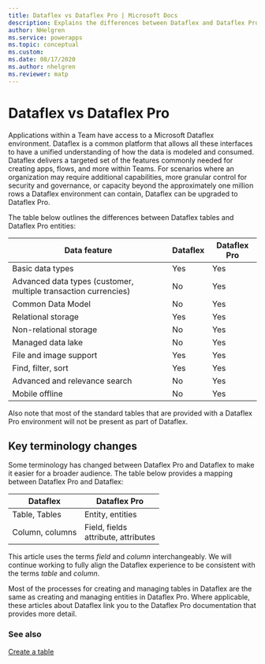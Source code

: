 ```yaml
---
title: Dataflex vs Dataflex Pro | Microsoft Docs
description: Explains the differences between Dataflex and Dataflex Pro.
author: NHelgren
ms.service: powerapps
ms.topic: conceptual
ms.custom: 
ms.date: 08/17/2020
ms.author: nhelgren
ms.reviewer: matp
---
```


# Dataflex vs Dataflex Pro

Applications within a Team have access to a Microsoft Dataflex environment.  Dataflex is a common platform that allows all these interfaces to have a unified understanding of how the data is modeled and consumed. Dataflex delivers a targeted set of the features commonly needed for creating apps, flows, and more within Teams. For scenarios where an organization may require additional capabilities, more granular control for security and governance, or capacity beyond the approximately one million rows a Dataflex environment can contain, Dataflex can be upgraded to Dataflex Pro. 

The table below outlines the differences between Dataflex tables and Dataflex Pro entities: 

|Data feature  |Dataflex  |Dataflex Pro  |
|---------|---------|---------|
|Basic data types     |  Yes       |  Yes       |
|Advanced data types​ (customer, multiple transaction currencies)      |  No       |  Yes       |
|Common Data Model    |  No       |  Yes       |
|Relational storage      | Yes       |  Yes       |
|Non-relational​ storage     |  No       |  Yes       |
|Managed data lake​      |  No       | Yes        |
|File and image support     | Yes        |  Yes       |
|Find, filter, sort     |   Yes      |  Yes       |
|Advanced and relevance search​      |   No      | Yes        |
|Mobile offline     |  No       |  Yes       |

Also note that most of the standard tables that are provided with a Dataflex Pro environment will not be present as part of Dataflex.

## Key terminology changes

Some terminology has changed between Dataflex Pro and Dataflex to make it easier for a broader audience. The table below provides a mapping between Dataflex Pro and Dataflex:


|Dataflex  |Dataflex Pro  |
|---------|---------|
|Table, Tables     | Entity, entities        |
|Column, columns     |  Field, fields <br /> attribute, attributes       |

This article uses the terms *field* and *column* interchangeably. We will continue working to fully align the Dataflex experience to be consistent with the terms *table* and *column*. 

Most of the processes for creating and managing tables in Dataflex are the same as creating and managing entities in Dataflex Pro. Where applicable, these articles about Dataflex link you to the Dataflex Pro documentation that provides more detail.  

### See also
[Create a table](create-table.md)